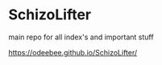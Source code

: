 # SchizoLifter
main repo for all index's and important stuff

https://odeebee.github.io/SchizoLifter/
